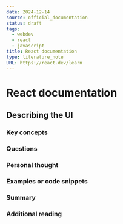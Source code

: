 ```yaml
---
date: 2024-12-14
source: official_documentation
status: draft
tags:
  - webdev
  - react
  - javascript
title: React documentation
type: literature_note
URL: https://react.dev/learn
---
```


# React documentation

## Describing the UI

### Key concepts

### Questions

### Personal thought

### Examples or code snippets

### Summary

### Additional reading
